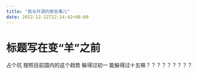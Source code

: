 ```yaml
---
title: "我与开源的那些事儿"
date: 2022-12-22T22:14:42+08:00
---
```


# 标题写在变“羊”之前

占个坑 按照目前国内的这个趋势 躲得过初一 能躲得过十五嘛？？？？？？？？？
